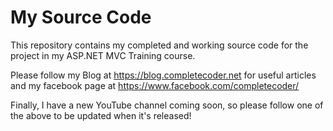 # My Source Code
This repository contains my completed and working source code for the project in my ASP.NET MVC Training course.

Please follow my Blog at https://blog.completecoder.net for useful articles
and my facebook page at https://www.facebook.com/completecoder/

Finally, I have a new YouTube channel coming soon, so please follow one of the above to be updated when it's released!
